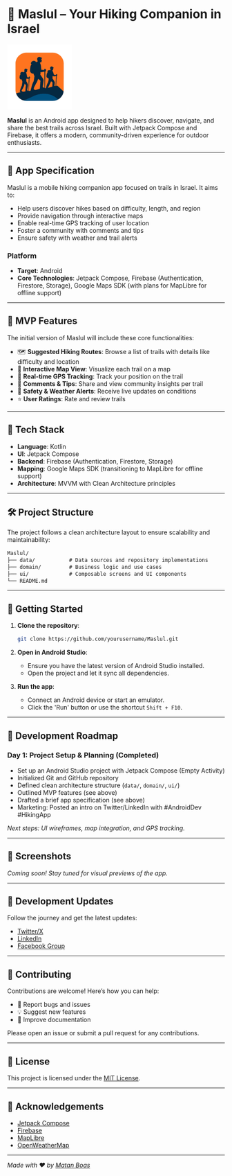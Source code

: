 # 🥾 Maslul – Your Hiking Companion in Israel

![Maslul Logo](./assets/logo.png)

**Maslul** is an Android app designed to help hikers discover, navigate, and share the best trails across Israel. Built with Jetpack Compose and Firebase, it offers a modern, community-driven experience for outdoor enthusiasts.

---

## 📄 App Specification

Maslul is a mobile hiking companion app focused on trails in Israel. It aims to:

- Help users discover hikes based on difficulty, length, and region
- Provide navigation through interactive maps
- Enable real-time GPS tracking of user location
- Foster a community with comments and tips
- Ensure safety with weather and trail alerts

### Platform
- **Target**: Android
- **Core Technologies**: Jetpack Compose, Firebase (Authentication, Firestore, Storage), Google Maps SDK (with plans for MapLibre for offline support)

---

## 📱 MVP Features

The initial version of Maslul will include these core functionalities:

- 🗺 **Suggested Hiking Routes**: Browse a list of trails with details like difficulty and location
- 📍 **Interactive Map View**: Visualize each trail on a map
- 🧭 **Real-time GPS Tracking**: Track your position on the trail
- 💬 **Comments & Tips**: Share and view community insights per trail
- 🔔 **Safety & Weather Alerts**: Receive live updates on conditions
- ⭐ **User Ratings**: Rate and review trails

---

## 🚀 Tech Stack

- **Language**: Kotlin
- **UI**: Jetpack Compose
- **Backend**: Firebase (Authentication, Firestore, Storage)
- **Mapping**: Google Maps SDK (transitioning to MapLibre for offline support)
- **Architecture**: MVVM with Clean Architecture principles

---

## 🛠️ Project Structure

The project follows a clean architecture layout to ensure scalability and maintainability:

```
Maslul/
├── data/           # Data sources and repository implementations
├── domain/         # Business logic and use cases
├── ui/             # Composable screens and UI components
└── README.md
```

---

## 🧪 Getting Started

1. **Clone the repository**:
   ```bash
   git clone https://github.com/yourusername/Maslul.git
   ```

2. **Open in Android Studio**:
   - Ensure you have the latest version of Android Studio installed.
   - Open the project and let it sync all dependencies.

3. **Run the app**:
   - Connect an Android device or start an emulator.
   - Click the 'Run' button or use the shortcut `Shift + F10`.

---

## 📅 Development Roadmap

### Day 1: Project Setup & Planning (Completed)
- Set up an Android Studio project with Jetpack Compose (Empty Activity)
- Initialized Git and GitHub repository
- Defined clean architecture structure (`data/`, `domain/`, `ui/`)
- Outlined MVP features (see above)
- Drafted a brief app specification (see above)
- Marketing: Posted an intro on Twitter/LinkedIn with #AndroidDev #HikingApp

*Next steps: UI wireframes, map integration, and GPS tracking.*

---

## 📸 Screenshots

*Coming soon! Stay tuned for visual previews of the app.*

---

## 📢 Development Updates

Follow the journey and get the latest updates:
- [Twitter/X](https://twitter.com/yourprofile)
- [LinkedIn](https://www.linkedin.com/in/yourprofile/)
- [Facebook Group](https://www.facebook.com/groups/yourgroup)

---

## 🤝 Contributing

Contributions are welcome! Here’s how you can help:
- 🐛 Report bugs and issues
- 💡 Suggest new features
- 📝 Improve documentation

Please open an issue or submit a pull request for any contributions.

---

## 📄 License

This project is licensed under the [MIT License](LICENSE).

---

## 🙌 Acknowledgements

- [Jetpack Compose](https://developer.android.com/jetpack/compose)
- [Firebase](https://firebase.google.com/)
- [MapLibre](https://maplibre.org/)
- [OpenWeatherMap](https://openweathermap.org/)

---

*Made with ❤️ by [Matan Boas](https://github.com/matanboas)*
